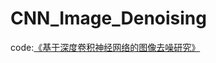 # CNN_Image_Denoising
code:[《基于深度卷积神经网络的图像去噪研究》](http://kns.cnki.net/kcms/detail/detail.aspx?filename=JSJC201703042&amp;dbcode=CJFD&amp;dbname=CJFD2017&amp;v=)
